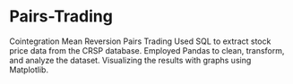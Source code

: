 # Pairs-Trading
Cointegration Mean Reversion Pairs Trading
Used SQL to extract stock price data from the CRSP database.
Employed Pandas to clean, transform, and analyze the dataset.
Visualizing the results with graphs using Matplotlib.
